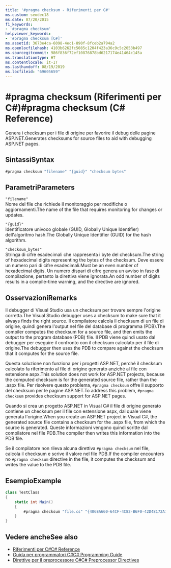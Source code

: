 ```yaml
---
title: '#pragma checksum - Riferimenti per C#'
ms.custom: seodec18
ms.date: 07/20/2015
f1_keywords:
- '#pragma checksum'
helpviewer_keywords:
- '#pragma checksum [C#]'
ms.assetid: 3673e4ca-6098-4ec1-890f-8fceb2a794a2
ms.openlocfilehash: 4103b6262fc5085c1204f423a36c9c5c2053b497
ms.sourcegitcommit: 986f836f72ef10876878bd6217174e41464c145a
ms.translationtype: HT
ms.contentlocale: it-IT
ms.lasthandoff: 08/19/2019
ms.locfileid: "69605659"
---
```

# <a name="pragma-checksum-c-reference"></a><span data-ttu-id="71bfa-102">#pragma checksum (Riferimenti per C#)</span><span class="sxs-lookup"><span data-stu-id="71bfa-102">#pragma checksum (C# Reference)</span></span>
<span data-ttu-id="71bfa-103">Genera i checksum per i file di origine per favorire il debug delle pagine ASP.NET.</span><span class="sxs-lookup"><span data-stu-id="71bfa-103">Generates checksums for source files to aid with debugging ASP.NET pages.</span></span>  
  
## <a name="syntax"></a><span data-ttu-id="71bfa-104">Sintassi</span><span class="sxs-lookup"><span data-stu-id="71bfa-104">Syntax</span></span>  
  
```csharp
#pragma checksum "filename" "{guid}" "checksum bytes"  
```  
  
## <a name="parameters"></a><span data-ttu-id="71bfa-105">Parametri</span><span class="sxs-lookup"><span data-stu-id="71bfa-105">Parameters</span></span>  
 `"filename"`  
 <span data-ttu-id="71bfa-106">Nome del file che richiede il monitoraggio per modifiche o aggiornamenti.</span><span class="sxs-lookup"><span data-stu-id="71bfa-106">The name of the file that requires monitoring for changes or updates.</span></span>  
  
 `"{guid}"`  
 <span data-ttu-id="71bfa-107">Identificatore univoco globale (GUID, Globally Unique Identifier) dell'algoritmo hash.</span><span class="sxs-lookup"><span data-stu-id="71bfa-107">The Globally Unique Identifier (GUID) for the hash algorithm.</span></span>  
  
 `"checksum_bytes"`  
 <span data-ttu-id="71bfa-108">Stringa di cifre esadecimali che rappresenta i byte del checksum.</span><span class="sxs-lookup"><span data-stu-id="71bfa-108">The string of hexadecimal digits representing the bytes of the checksum.</span></span> <span data-ttu-id="71bfa-109">Deve essere un numero pari di cifre esadecimali.</span><span class="sxs-lookup"><span data-stu-id="71bfa-109">Must be an even number of hexadecimal digits.</span></span> <span data-ttu-id="71bfa-110">Un numero dispari di cifre genera un avviso in fase di compilazione, pertanto la direttiva viene ignorata.</span><span class="sxs-lookup"><span data-stu-id="71bfa-110">An odd number of digits results in a compile-time warning, and the directive are ignored.</span></span>  
  
## <a name="remarks"></a><span data-ttu-id="71bfa-111">Osservazioni</span><span class="sxs-lookup"><span data-stu-id="71bfa-111">Remarks</span></span>  
 <span data-ttu-id="71bfa-112">Il debugger di Visual Studio usa un checksum per trovare sempre l'origine corretta.</span><span class="sxs-lookup"><span data-stu-id="71bfa-112">The Visual Studio debugger uses a checksum to make sure  that it always finds the right source.</span></span> <span data-ttu-id="71bfa-113">Il compilatore calcola il checksum di un file di origine, quindi genera l'output nel file del database di programma (PDB).</span><span class="sxs-lookup"><span data-stu-id="71bfa-113">The compiler computes the checksum for a source file, and then emits the output to the program database (PDB) file.</span></span> <span data-ttu-id="71bfa-114">Il PDB viene quindi usato dal debugger per eseguire il confronto con il checksum calcolato per il file di origine.</span><span class="sxs-lookup"><span data-stu-id="71bfa-114">The debugger then uses the PDB to compare against the checksum that it computes for the source file.</span></span>  
  
 <span data-ttu-id="71bfa-115">Questa soluzione non funziona per i progetti ASP.NET, perché il checksum calcolato fa riferimento al file di origine generato anziché al file con estensione aspx.</span><span class="sxs-lookup"><span data-stu-id="71bfa-115">This solution does not work for ASP.NET projects, because the computed checksum is for the generated source file, rather than the .aspx file.</span></span> <span data-ttu-id="71bfa-116">Per risolvere questo problema, `#pragma checksum` offre il supporto del checksum per le pagine ASP.NET.</span><span class="sxs-lookup"><span data-stu-id="71bfa-116">To address this problem, `#pragma checksum` provides checksum support for ASP.NET pages.</span></span>  
  
 <span data-ttu-id="71bfa-117">Quando si crea un progetto ASP.NET in Visual C# il file di origine generato contiene un checksum per il file con estensione aspx, dal quale viene generata l'origine.</span><span class="sxs-lookup"><span data-stu-id="71bfa-117">When you create an ASP.NET project in Visual C#, the generated source file contains a checksum for the .aspx file, from which the source is generated.</span></span> <span data-ttu-id="71bfa-118">Queste informazioni vengono quindi scritte dal compilatore nel file PDB.</span><span class="sxs-lookup"><span data-stu-id="71bfa-118">The compiler then writes this information into the PDB file.</span></span>  
  
 <span data-ttu-id="71bfa-119">Se il compilatore non rileva alcuna direttiva `#pragma checksum` nel file, calcola il checksum e scrive il valore nel file PDB.</span><span class="sxs-lookup"><span data-stu-id="71bfa-119">If the compiler encounters no `#pragma checksum` directive in the file, it computes the checksum and writes the value to the PDB file.</span></span>  
  
## <a name="example"></a><span data-ttu-id="71bfa-120">Esempio</span><span class="sxs-lookup"><span data-stu-id="71bfa-120">Example</span></span>  
  
```csharp
class TestClass  
{  
    static int Main()  
    {  
        #pragma checksum "file.cs" "{406EA660-64CF-4C82-B6F0-42D48172A799}" "ab007f1d23d9" // New checksum  
    }  
}  
```  
  
## <a name="see-also"></a><span data-ttu-id="71bfa-121">Vedere anche</span><span class="sxs-lookup"><span data-stu-id="71bfa-121">See also</span></span>

- [<span data-ttu-id="71bfa-122">Riferimenti per C#</span><span class="sxs-lookup"><span data-stu-id="71bfa-122">C# Reference</span></span>](../index.md)
- [<span data-ttu-id="71bfa-123">Guida per programmatori C#</span><span class="sxs-lookup"><span data-stu-id="71bfa-123">C# Programming Guide</span></span>](../../programming-guide/index.md)
- [<span data-ttu-id="71bfa-124">Direttive per il preprocessore C#</span><span class="sxs-lookup"><span data-stu-id="71bfa-124">C# Preprocessor Directives</span></span>](./index.md)
